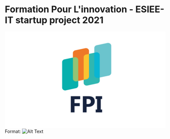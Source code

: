 # Formation Pour L'innovation - ESIEE-IT startup project 2021
![GitHub Logo](/img/FPI_logo.png)
Format: ![Alt Text](url)
